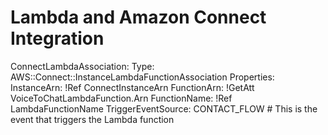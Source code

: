   # Lambda and Amazon Connect Integration
  ConnectLambdaAssociation:
    Type: AWS::Connect::InstanceLambdaFunctionAssociation
    Properties: 
      InstanceArn: !Ref ConnectInstanceArn
      FunctionArn: !GetAtt VoiceToChatLambdaFunction.Arn
      FunctionName: !Ref LambdaFunctionName
      TriggerEventSource: CONTACT_FLOW  # This is the event that triggers the Lambda function